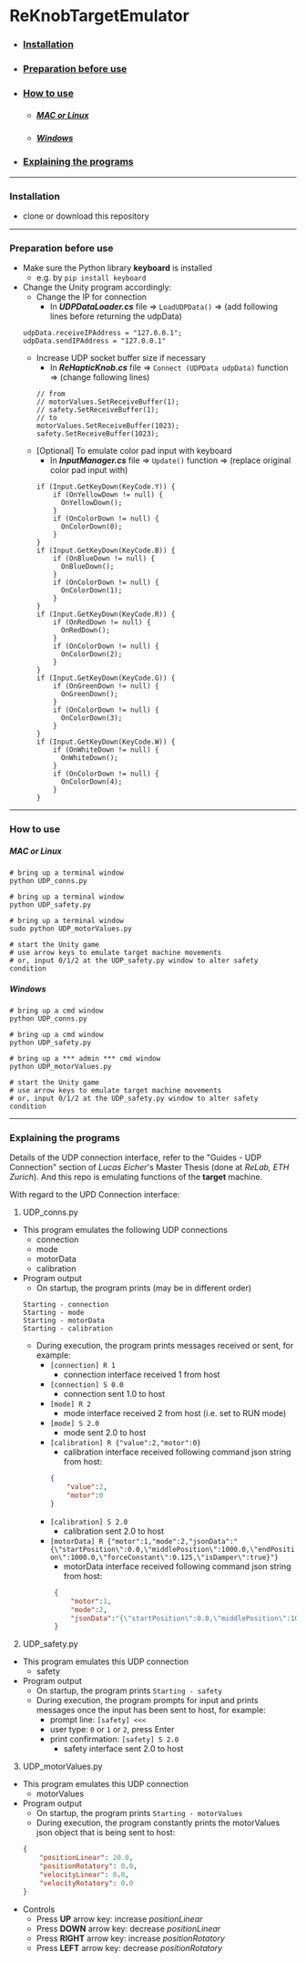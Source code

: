 # ReKnobTargetEmulator

* ### [Installation](#installation-1)
* ### [Preparation before use](#preparation-before-use-1)
* ### [How to use](#how-to-use-1)
  * ##### [MAC or Linux](#mac-or-linux-1)
  * ##### [Windows](#windows-1)
* ### [Explaining the programs](#explaining-the-programs-1)

---

### Installation
* clone or download this repository

---

### Preparation before use
* Make sure the Python library __keyboard__ is installed
  * e.g. by `pip install keyboard`
* Change the Unity program accordingly:
  * Change the IP for connection
    * In ___UDPDataLoader.cs___ file => `LoadUDPData()` => (add following lines before returning the udpData)
  ```
  udpData.receiveIPAddress = "127.0.0.1";
  udpData.sendIPAddress = "127.0.0.1"
  ```
  * Increase UDP socket buffer size if necessary
    * In ___ReHapticKnob.cs___ file => `Connect (UDPData udpData)` function => (change following lines)
    ```
    // from
    // motorValues.SetReceiveBuffer(1);
    // safety.SetReceiveBuffer(1);
    // to
    motorValues.SetReceiveBuffer(1023);
    safety.SetReceiveBuffer(1023);
    ```
  * [Optional] To emulate color pad input with keyboard
    * In ___InputManager.cs___ file => `Update()` function => (replace original color pad input with)
    ```
    if (Input.GetKeyDown(KeyCode.Y)) {
        if (OnYellowDown != null) {
          OnYellowDown();
        }
        if (OnColorDown != null) {
          OnColorDown(0);
        }
    }
    if (Input.GetKeyDown(KeyCode.B)) {
        if (OnBlueDown != null) {
          OnBlueDown();
        }
        if (OnColorDown != null) {
          OnColorDown(1);
        }
    }
    if (Input.GetKeyDown(KeyCode.R)) {
        if (OnRedDown != null) {
          OnRedDown();
        }
        if (OnColorDown != null) {
          OnColorDown(2);
        }
    }
    if (Input.GetKeyDown(KeyCode.G)) {
        if (OnGreenDown != null) {
          OnGreenDown();
        }
        if (OnColorDown != null) {
          OnColorDown(3);
        }
    }
    if (Input.GetKeyDown(KeyCode.W)) {
        if (OnWhiteDown != null) {
          OnWhiteDown();
        }
        if (OnColorDown != null) {
          OnColorDown(4);
        }
    }
    ```
---

### How to use
##### MAC or Linux
```
# bring up a terminal window
python UDP_conns.py

# bring up a terminal window
python UDP_safety.py

# bring up a terminal window
sudo python UDP_motorValues.py

# start the Unity game
# use arrow keys to emulate target machine movements
# or, input 0/1/2 at the UDP_safety.py window to alter safety condition
```
##### Windows
```
# bring up a cmd window
python UDP_conns.py

# bring up a cmd window
python UDP_safety.py

# bring up a *** admin *** cmd window
python UDP_motorValues.py

# start the Unity game
# use arrow keys to emulate target machine movements
# or, input 0/1/2 at the UDP_safety.py window to alter safety condition
```

---

### Explaining the programs
Details of the UDP connection interface, refer to the "Guides - UDP Connection" section of *Lucas Eicher*'s Master Thesis (done at *ReLab, ETH Zurich*). And this repo is emulating functions of the **target** machine.

With regard to the UPD Connection interface:
1. UDP_conns.py
  * This program emulates the following UDP connections
    * connection
    * mode
    * motorData
    * calibration
  * Program output
    * On startup, the program prints (may be in different order)
    ```
    Starting - connection
    Starting - mode
    Starting - motorData
    Starting - calibration
    ```
    * During execution, the program prints messages received or sent, for example:
      * `[connection] R 1`
        * connection interface received 1 from host
      * `[connection] S 0.0`
        * connection sent 1.0 to host
      * `[mode] R 2`
        * mode interface received 2 from host (i.e. set to RUN mode)
      * `[mode] S 2.0`
        * mode sent 2.0 to host
      * `[calibration] R {"value":2,"motor":0}`
        * calibration interface received following command json string from host:
        ```json
        {
            "value":2,
            "motor":0
        }
        ```
      * `[calibration] S 2.0`
        * calibration sent 2.0 to host
      * `[motorData] R {"motor":1,"mode":2,"jsonData":"{\"startPosition\":0.0,\"middlePosition\":1000.0,\"endPosition\":1000.0,\"forceConstant\":0.125,\"isDamper\":true}"}`
        * motorData interface received following command json string from host:
        ```json
         {
             "motor":1,
             "mode":2,
             "jsonData":"{\"startPosition\":0.0,\"middlePosition\":1000.0,\"endPosition\":1000.0,\"forceConstant\":0.125,\"isDamper\":true}"
         }
        ```
2. UDP_safety.py
  * This program emulates this UDP connection
    * safety
  * Program output
    * On startup, the program prints `Starting - safety`
    * During execution, the program prompts for input and prints messages once the input has been sent to host, for example:
      * prompt line: `[safety] <<<`
      * user type: `0` or `1` or `2`, press Enter
      * print confirmation: `[safety] S 2.0`
        * safety interface sent 2.0 to host
3. UDP_motorValues.py
  * This program emulates this UDP connection
    * motorValues
  * Program output
    * On startup, the program prints `Starting - motorValues`
    * During execution, the program constantly prints the motorValues json object that is being sent to host:
    ```json
    {
        "positionLinear": 20.0,
        "positionRotatory": 0.0,
        "velocityLinear": 0.0,
        "velocityRotatory": 0.0
    }
    ```
  * Controls
    * Press __UP__ arrow key: increase _positionLinear_
    * Press __DOWN__ arrow key: decrease _positionLinear_
    * Press __RIGHT__ arrow key: increase _positionRotatory_
    * Press __LEFT__ arrow key: decrease _positionRotatory_
